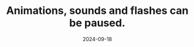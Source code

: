 ---
N: '121'
Rubrique: Images et médias
title: Animations, sounds and flashes can be paused.
abstract: 
categories: ["Images and media"]
agrege: O4121-E032
opquast: '4 121'
indiceebook: '32'
description: "Rule n° 032"
before: "031"
weight: "032"
after: "033"
actif: '1'
layout: rules
date: 2024-09-18
tags: ["", ""]
objectif: ["", ""]
Meo: [""]
Controle: [""
]
epubcheck: 
ace: 
humancheck: true
Source: ["Opquast"]
Referentiel: [""]
Steps: ["", ""]
---